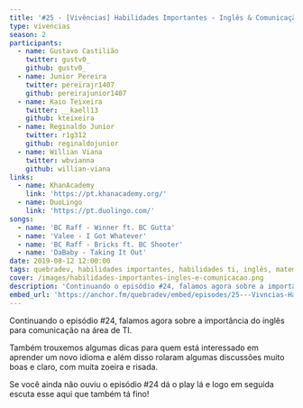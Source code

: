 ```yaml
---
title: '#25 - [Vivências] Habilidades Importantes - Inglês & Comunicação'
type: vivencias
season: 2
participants:
  - name: Gustavo Castilião
    twitter: gustv0_
    github: gustv0_
  - name: Junior Pereira
    twitter: pereirajr1407
    github: pereirajunior1407
  - name: Kaio Teixeira
    twitter: __kaell13
    github: kteixeira
  - name: Reginaldo Junior
    twitter: r1g312
    github: reginaldojunior
  - name: Willian Viana
    twitter: wbvianna
    github: willian-viana
links:
  - name: KhanAcademy
    link: 'https://pt.khanacademy.org/'
  - name: DuoLingo
    link: 'https://pt.duolingo.com/'
songs:
  - name: 'BC Raff - Winner ft. BC Gutta'
  - name: 'Valee - I Got Whatever'
  - name: 'BC Raff - Bricks ft. BC Shooter'
  - name: 'DaBaby - Taking It Out'
date: 2019-08-12 12:00:00
tags: quebradev, habilidades importantes, habilidades ti, inglês, matemática, estudo, vivências
cover: /images/habilidades-importantes-ingles-e-comunicacao.png
description: 'Continuando o episódio #24, falamos agora sobre a importância do inglês para comunicação na área de TI.'
embed_url: 'https://anchor.fm/quebradev/embed/episodes/25---Vivncias-Habilidades-Importantes---Ingls--Comunicao-eclvbr'
---
```


Continuando o episódio #24, falamos agora sobre a importância do inglês para comunicação na área de TI.

Também trouxemos algumas dicas para quem está interessado em aprender um novo idioma e além disso rolaram algumas discussões muito boas e claro, com muita zoeira e risada.

Se você ainda não ouviu o episódio #24 dá o play lá e logo em seguida escuta esse aqui que também tá fino!

